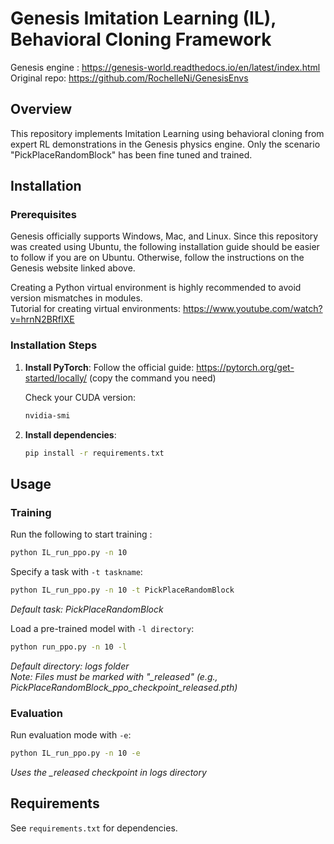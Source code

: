 # Genesis Imitation Learning (IL), Behavioral Cloning Framework

Genesis engine : https://genesis-world.readthedocs.io/en/latest/index.html
Original repo: https://github.com/RochelleNi/GenesisEnvs

## Overview

This repository implements Imitation Learning using behavioral cloning from expert RL demonstrations in the Genesis physics engine.
Only the scenario "PickPlaceRandomBlock" has been fine tuned and trained.

## Installation

### Prerequisites

Genesis officially supports Windows, Mac, and Linux. Since this repository was created using Ubuntu, the following installation guide should be easier to follow if you are on Ubuntu. Otherwise, follow the instructions on the Genesis website linked above.

Creating a Python virtual environment is highly recommended to avoid version mismatches in modules.  
Tutorial for creating virtual environments: https://www.youtube.com/watch?v=hrnN2BRfIXE

### Installation Steps

1. **Install PyTorch**:
   Follow the official guide: https://pytorch.org/get-started/locally/ (copy the command you need)
   
   Check your CUDA version:
   ```bash
   nvidia-smi
   ```

2. **Install dependencies**:
   ```bash
   pip install -r requirements.txt
   ```

## Usage

### Training

Run the following to start training :
```bash
python IL_run_ppo.py -n 10
```

Specify a task with `-t taskname`:
```bash
python IL_run_ppo.py -n 10 -t PickPlaceRandomBlock
```
*Default task: PickPlaceRandomBlock*

Load a pre-trained model with `-l directory`:
```bash
python run_ppo.py -n 10 -l
```
*Default directory: logs folder* <br>
*Note: Files must be marked with "_released" (e.g., PickPlaceRandomBlock_ppo_checkpoint_released.pth)*

### Evaluation

Run evaluation mode with `-e`:
```bash
python IL_run_ppo.py -n 10 -e
```
*Uses the _released checkpoint in logs directory*

## Requirements

See `requirements.txt` for dependencies.
